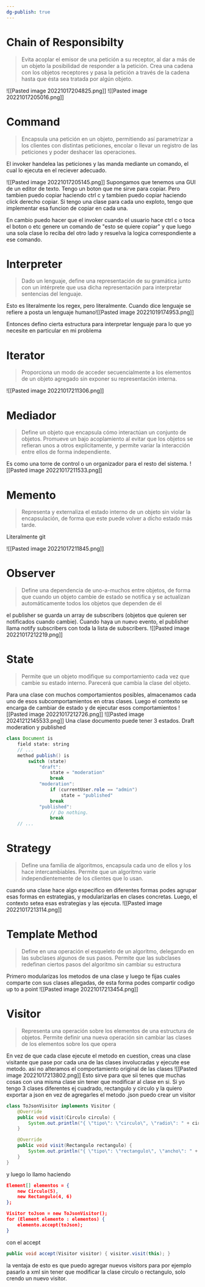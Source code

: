 ```yaml
---
dg-publish: true
---
```

# Chain of Responsibilty
>Evita acoplar el emisor de una petición a su receptor, al dar a más de un objeto la posibilidad de responder a la petición. Crea una cadena con los objetos receptores y pasa la petición a través de la cadena hasta que ésta sea tratada por algún objeto.

![[Pasted image 20221017204825.png]]
![[Pasted image 20221017205016.png]]

# Command
>Encapsula una petición en un objeto, permitiendo así parametrizar a los clientes con distintas peticiones, encolar o llevar un registro de las peticiones y poder deshacer las operaciones.

El invoker handelea las peticiones y las manda mediante un comando, el cual lo ejecuta en el reciever adecuado.

![[Pasted image 20221017205145.png]]
Supongamos que tenemos una GUI de un editor de texto. Tengo un boton que me sirve para copiar. Pero tambien puedo copiar haciendo ctrl c y tambien puedo copiar haciendo click derecho copiar. Si tengo una clase para cada uno exploto, tengo que implementar esa funcion de copiar en cada una. 

En cambio puedo hacer que el invoker cuando el usuario hace ctrl c o toca el boton o etc genere un comando de "esto se quiere copiar" y que luego una sola clase lo reciba del otro lado y resuelva la logica correspondiente a ese comando. 


# Interpreter
>Dado un lenguaje, define una representación de su gramática junto con un intérprete que usa dicha representación para interpretar sentencias del lenguaje.

Esto es literalmente los regex, pero literalmente. Cuando dice lenguaje se refiere a posta un lenguaje humano![[Pasted image 20221019174953.png]]

Entonces defino cierta estructura para interpretar lenguaje para lo que yo necesite en particular en mi problema
# Iterator
>Proporciona un modo de acceder secuencialmente a los elementos de un objeto agregado sin exponer su representación interna.

![[Pasted image 20221017211306.png]]

# Mediador
>Define un objeto que encapsula cómo interactúan un conjunto de objetos. Promueve un bajo acoplamiento al evitar que los objetos se refieran unos a otros explícitamente, y permite variar la interacción entre ellos de forma independiente.

Es como una torre de control o un organizador para el resto del sistema.
![[Pasted image 20221017211533.png]]

# Memento
>Representa y externaliza el estado interno de un objeto sin violar la encapsulación, de forma que este puede volver a dicho estado más tarde.

Literalmente git

![[Pasted image 20221017211845.png]]

# Observer
>Define una dependencia de uno-a-muchos entre objetos, de forma que 
>cuando un objeto cambie de estado se notifica y se actualizan automáticamente todos los objetos que dependen de él

el publisher se guarda un array de subscribers (objetos que quieren ser notificados cuando cambie). Cuando haya un nuevo evento, el publisher llama notify subscribers con toda la lista de subscribers.
![[Pasted image 20221017212219.png]]

# State
> Permite que un objeto modifique su comportamiento cada vez que cambie su estado interno. Parecerá que cambia la clase del objeto.

Para una clase con muchos comportamientos posibles, almacenamos cada uno de esos subcomportamientos en otras clases. Luego el contexto se encarga de cambiar de estado y de ejecutar esos comportamientos
![[Pasted image 20221017212726.png]]
![[Pasted image 20241212145533.png]]
Una clase documento puede tener 3 estados. Draft moderation y published
```java
class Document is
    field state: string
    // ...
    method publish() is
        switch (state)
            "draft":
                state = "moderation"
                break
            "moderation":
                if (currentUser.role == "admin")
                    state = "published"
                break
            "published":
                // Do nothing.
                break
    // ...
```
# Strategy
>Define una familia de algoritmos, encapsula cada uno de ellos y los hace intercambiables. Permite que un algoritmo varíe independientemente de los clientes que lo usan.

cuando una clase hace algo especifico en diferentes formas podes agrupar esas formas en estrategias, y modularizarlas en clases concretas. Luego, el contexto setea esas estrategias y las ejecuta.
![[Pasted image 20221017213114.png]]
# Template Method
>Define en una operación el esqueleto de un algoritmo, delegando en las subclases algunos de sus pasos. Permite que las subclases redefinan ciertos pasos del algoritmo sin cambiar su estructura 

Primero modularizas los metodos de una clase y luego te fijas cuales comparte con sus clases allegadas, de esta forma podes compartir codigo up to a point
![[Pasted image 20221017213454.png]]

# Visitor
>Representa una operación sobre los elementos de una estructura de objetos. Permite definir una nueva operación sin cambiar las clases de los elementos sobre los que opera

En vez de que cada clase ejecute el metodo en cuestion, creas una clase visitante que pase por cada una de las clases involucradas y ejecute ese metodo. asi no alteramos el comportamiento original de las clases
![[Pasted image 20221017213802.png]]
Esto sirve para que sii tenes que muchas cosas con una misma clase sin tener que modificar al clase en si.  Si yo tengo 3 clases diferentes ej cuadrado, rectangulo y circulo y la quiero exportar a json en vez de agregarles el metodo .json puedo crear un visitor 
```java 
class ToJsonVisitor implements Visitor {
    @Override
    public void visit(Circulo circulo) {
        System.out.println("{ \"tipo\": \"circulo\", \"radio\": " + circulo.radio + " }");
    }

    @Override
    public void visit(Rectangulo rectangulo) {
        System.out.println("{ \"tipo\": \"rectangulo\", \"ancho\": " + rectangulo.ancho + ", \"alto\": " + rectangulo.alto + " }");
    }
}
```

y luego lo llamo haciendo 
```json 
Element[] elementos = {
    new Circulo(5),
    new Rectangulo(4, 6)
};

Visitor toJson = new ToJsonVisitor();
for (Element elemento : elementos) {
    elemento.accept(toJson);
}

```

con el accept 
```java
public void accept(Visitor visitor) { visitor.visit(this); }
```
la ventaja de esto es que puedo agregar nuevos visitors para por ejemplo pasarlo a xml sin tener que modificar la clase circulo o rectangulo, solo crendo un nuevo visitor.

